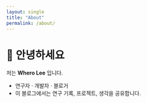 ```yaml
---
layout: single
title: "About"
permalink: /about/
---
```


# 👋 안녕하세요  
저는 **Whero Lee** 입니다.  

- 연구자 · 개발자 · 블로거  
- 이 블로그에서는 연구 기록, 프로젝트, 생각을 공유합니다.
